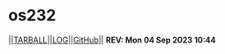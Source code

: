 # os232

||[TARBALL](https://humama.github.io/os232/SandBox/cbkadal.tar.xz)||[LOG](https://humama.github.io/os232/TXT/mylog.txt)||[GitHub](https://github.com/humama/os232/)||
**REV: Mon 04 Sep 2023 10:44**
